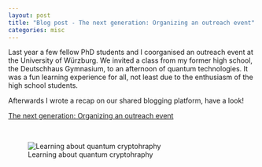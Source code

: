 ```yaml
---
layout: post
title: "Blog post - The next generation: Organizing an outreach event"
categories: misc
---
```

Last year a few fellow PhD students and I coorganised an outreach event at the University of Würzburg. We invited a class from my former high school, the Deutschhaus Gymnasium, to an afternoon of quantum technologies. It was a fun learning experience for all, not least due to the enthusiasm of the high school students.

Afterwards I wrote a recap on our shared blogging platform, have a look!

[The next generation: Organizing an outreach event](https://4photonblog.wordpress.com/2019/03/19/the-next-generation-organizing-an-outreach-event/)

<br/>
<figure>
  <img src="https://www.jramueller.com/img/Outreach_2.jpg" alt="Learning about quantum cryptohraphy" class="center"/>
  <figcaption>Learning about quantum cryptohraphy</figcaption>
</figure>

